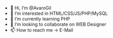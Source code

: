 - 👋 Hi, I’m @AvaroGil
- 👀 I’m interested in HTML/CSS/JS/PHP/MySQL
- 🌱 I’m currently learning PHP
- 💞️ I’m looking to collaborate on WEB Designer
- 📫 How to reach me -> E-Mail
